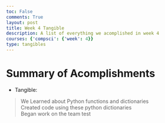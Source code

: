 ```yaml
---
toc: False
comments: True
layout: post
title: Week 4 Tangible
description: A list of everything we acomplished in week 4
courses: {'compsci': {'week': 4}}
type: tangibles
---
```


# Summary of Acomplishments

- Tangible:

> We Learned about Python functions and dictionaries <br>
> Created code using these python dictionaries <br>
> Began work on the team test <br>
